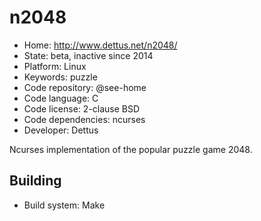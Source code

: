 # n2048

- Home: http://www.dettus.net/n2048/
- State: beta, inactive since 2014
- Platform: Linux
- Keywords: puzzle
- Code repository: @see-home
- Code language: C
- Code license: 2-clause BSD
- Code dependencies: ncurses
- Developer: Dettus

Ncurses implementation of the popular puzzle game 2048.

## Building

- Build system: Make
